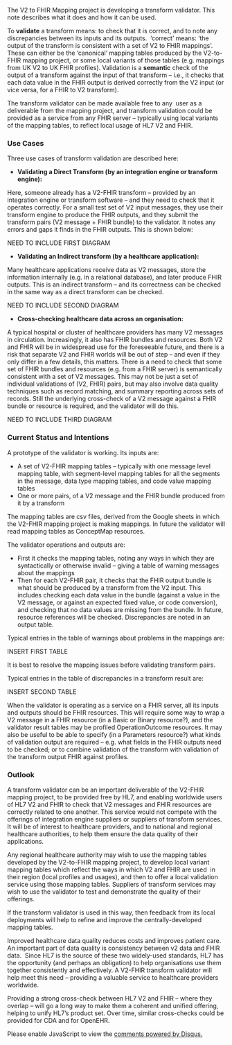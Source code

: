 The V2 to FHIR Mapping project is developing a transform validator. This note describes what it does and how it can be used.

To <b>validate</b> a transform means: to check that it is correct, and to note any discrepancies between its inputs and its outputs. 
‘correct’ means: ‘the output of the transform is consistent with a set of V2 to FHIR mappings’. These can either be the ‘canonical’
mapping tables produced by the V2-to-FHIR mapping project, or some local variants of those tables (e.g. mappings from UK V2 to UK
FHIR profiles). Validation is a <b>semantic</b> check of the output of a transform against the input of that transform – i.e., it
checks that each data value in the FHIR output is derived correctly from the V2 input (or vice versa, for a FHIR to V2 transform).

The transform validator can be made available free to any  user as a deliverable from the mapping project, and transform validation
could be provided as a service from any FHIR server – typically using local variants of the mapping tables, to reflect local usage of
HL7 V2 and FHIR.

### Use Cases
Three use cases of transform validation are described here:

* <b>Validating a Direct Transform (by an integration engine or transform engine):</b>

Here, someone already has a V2-FHIR transform – provided by an integration engine or transform software – and they need to check
that it operates correctly. For a small test set of V2 input messages, they use their transform engine to produce the FHIR outputs,
and they submit the transform pairs (V2 message + FHIR bundle) to the validator. It notes any errors and gaps it finds in the FHIR
outputs. This is shown below:

NEED TO INCLUDE FIRST DIAGRAM

* <b>Validating an Indirect transform (by a healthcare application):</b>

Many healthcare applications receive data as V2 messages, store the information internally (e.g. in a relational database), and
later produce FHIR outputs. This is an indirect transform – and its correctness can be checked in the same way as a direct transform
can be checked.

NEED TO INCLUDE SECOND DIAGRAM

* <b>Cross-checking healthcare data across an organisation:</b>

A typical hospital or cluster of healthcare providers has many V2 messages in circulation. Increasingly, it also has FHIR bundles
and resources. Both V2 and FHIR will be in widespread use for the foreseeable future, and there is a risk that separate V2 and
FHIR worlds will be out of step – and even if they only differ in a few details, this matters. There is a need to check that some
set of FHIR bundles and resources (e.g. from a FHIR server) is semantically consistent with a set of V2 messages. This may not be
just a set of individual validations of (V2, FHIR) pairs, but may also involve data quality techniques such as record matching, and
summary reporting across sets of records. Still the underlying cross-check of a V2 message against a FHIR bundle or resource is
required, and the validator will do this.

NEED TO INCLUDE THIRD DIAGRAM

### Current Status and Intentions
A prototype of the validator is working. Its inputs are:

* A set of V2-FHIR mapping tables – typically with one message level mapping table, with segment-level mapping tables for all the
segments in the message, data type mapping tables, and code value mapping tables
* One or more pairs, of a V2 message and the FHIR bundle produced from it by a transform

The mapping tables are csv files, derived from the Google sheets in which the V2-FHIR mapping project is making mappings. In future
the validator will read mapping tables as ConceptMap resources.

The validator operations and outputs are:

* First it checks the mapping tables, noting any ways in which they are syntactically or otherwise invalid – giving a table of warning
messages about the mappings
* Then for each V2-FHIR pair, it checks that the FHIR output bundle is what should be produced by a transform from the V2 input.
This includes checking each data value in the bundle (against a value in the V2 message, or against an expected fixed value, or code
conversion), and checking that no data values are missing from the bundle. In future, resource references will be checked.
Discrepancies are noted in an output table.

Typical entries in the table of warnings about problems in the mappings are:

INSERT FIRST TABLE

It is best to resolve the mapping issues before validating transform pairs.

Typical entries in the table of discrepancies in a transform result are:

INSERT SECOND TABLE

When the validator is operating as a service on a FHIR server, all its inputs and outputs should be FHIR resources. This will require
some way to wrap a V2 message in a FHIR resource (in a Basic or Binary resource?), and the validator result tables may be profiled
OperationOutcome resources. It may also be useful to be able to specify (in a Parameters resource?) what kinds of validation output
are required – e.g. what fields in the FHIR outputs need to be checked; or to combine validation of the transform with validation of
the transform output FHIR against profiles.

### Outlook
A transform validator can be an important deliverable of the V2-FHIR mapping project, to be provided free by HL7, and enabling
worldwide users of HL7 V2 and FHIR to check that V2 messages and FHIR resources are correctly related to one another. This service
would not compete with the offerings of integration engine suppliers or suppliers of transform services. It will be of interest to
healthcare providers, and to national and regional healthcare authorities, to help them ensure the data quality of their applications.

Any regional healthcare authority may wish to use the mapping tables developed by the V2-to-FHIR mapping project, to develop local
variant mapping tables which reflect the ways in which V2 and FHIR are used  in their region (local profiles and usages), and then to
offer a local validation service using those mapping tables. Suppliers of transform services may wish to use the validator to test and
demonstrate the quality of their offerings.

If the transform validator is used in this way, then feedback from its local deployments will help to refine and improve the
centrally-developed mapping tables.

Improved healthcare data quality reduces costs and improves patient care. An important part of data quality is consistency between
v2 data and FHIR data.  Since HL7 is the source of these two widely-used standards, HL7 has the opportunity (and perhaps an obligation)
to help organisations use them together consistently and effectively. A V2-FHIR transform validator will help meet this need –
providing a valuable service to healthcare providers worldwide.

Providing a strong cross-check between HL7 V2 and FHIR – where they overlap – will go a long way to make them a coherent and unified
offering, helping to unify HL7’s product set. Over time, similar cross-checks could be provided for CDA and for OpenEHR.

<div id="disqus_thread"></div>
<script>
var disqus_config = function () {
this.page.url = "http://build.fhir.org.hl7/v2-to-fhir/branches/master/validation.html"; // Replace PAGE_URL with your page's canonical URL variable
this.page.identifier = this.page.url.substring(this.page.url.lastIndexOf("/")+1, this.page.url.lastIndexOf(".")); // Replace PAGE_IDENTIFIER with your page's unique identifier variable
};
(function() { // DON'T EDIT BELOW THIS LINE
var d = document, s = d.createElement('script');
s.src = 'https://v2-to-fhir.disqus.com/embed.js';
s.setAttribute('data-timestamp', +new Date());
(d.head || d.body).appendChild(s);
})();
</script>
<noscript>Please enable JavaScript to view the <a href="https://disqus.com/?ref_noscript">comments powered by Disqus.</a></noscript>
